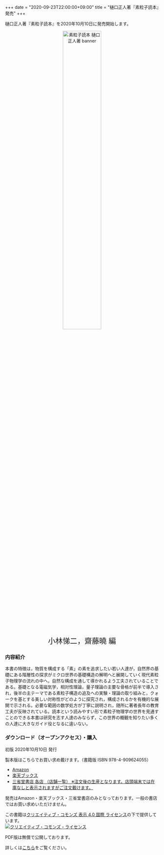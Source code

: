 +++
date = "2020-09-23T22:00:00+09:00"
title = "樋口正人著『素粒子読本』発売"
+++

樋口正人著『素粒子読本』を2020年10月10日に発売開始します。

<p style="text-align: center;"><img src="/images/recentWorks/particleTokuhonBanner_ol.svg" alt="素粒子読本 樋口正人著 banner" width=50%></p>
<p style="text-align: center; font-size: 1.5rem;">小林悌二，齋藤曉 編</p>


### 内容紹介


本書の特徴は，物質を構成する「素」の素を追求したい若い人達が，自然界の基礎にある階層性の探求がミクロ世界の基礎構造の解明へと展開していく現代素粒子物理学の流れの中へ，自然な構成を通して導かれるよう工夫されていることである。基礎となる電磁気学，相対性理論，量子理論の主要な骨格が前半で導入され，後半の主テーマである素粒子構造の追及への実験・理論の取り組みと，クォークを基とする美しい対称性がどのように探究され，構成されるかを有機的な展開で示される。必要な範囲の数学処方が丁寧に説明され，随所に著者長年の教育工夫が反映されている。読本という読みやすい形で素粒子物理学の世界を見通すことのできる本書は研究を志す人達のみならず，この世界の概観を知りたい多くの人達に大きなガイド役となるに違いない。


### ダウンロード（オープンアクセス）・購入

初版 2020年10月10日 発行

製本版はこちらでお買い求め戴けます。（書籍版 ISBN 978-4-909624055）

* [Amazon](https://www.amazon.co.jp/dp/4909624031/)
* [楽天ブックス](https://books.rakuten.co.jp/rb/16183410/)
* [三省堂書店 各店 （店舗一覧） ※注文後の生産となります。店頭端末では在庫なしと表示されますがご注文戴けます。](https://www.books-sanseido.co.jp/shop/)

発売はAmazon・楽天ブックス・三省堂書店のみとなっております。一般の書店ではお買い求めいただけません。


この書籍は<a rel="license" href="http://creativecommons.org/licenses/by/4.0/">クリエイティブ・コモンズ 表示 4.0 国際 ライセンス</a>の下で提供しています。<br>
<a rel="license" href="http://creativecommons.org/licenses/by/4.0/"><img alt="クリエイティブ・コモンズ・ライセンス" style="border-width:0" src="https://i.creativecommons.org/l/by/4.0/88x31.png" /></a>

PDF版は無償で公開しております。

詳しくは[こちら](/particle_tokuhon)をご覧ください。

